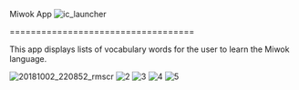 Miwok App ![ic_launcher](https://user-images.githubusercontent.com/35917416/46536288-9bfbcc80-c8e0-11e8-9700-e19c86653356.png)

===================================

This app displays lists of vocabulary words for the user to learn the Miwok language.


![20181002_220852_rmscr](https://user-images.githubusercontent.com/35917416/46535600-8ab1c080-c8de-11e8-8ee8-61b1d8956b43.jpg)
![2](https://user-images.githubusercontent.com/35917416/46535629-a61ccb80-c8de-11e8-9212-4f5883b36a84.jpg)
![3](https://user-images.githubusercontent.com/35917416/46535675-c0ef4000-c8de-11e8-8a78-1ed12ece8e2b.jpg)
![4](https://user-images.githubusercontent.com/35917416/46535681-c482c700-c8de-11e8-8e1b-22fd369ec5cf.jpg)
![5](https://user-images.githubusercontent.com/35917416/46535684-c64c8a80-c8de-11e8-9ec5-c0766daa739e.jpg)


